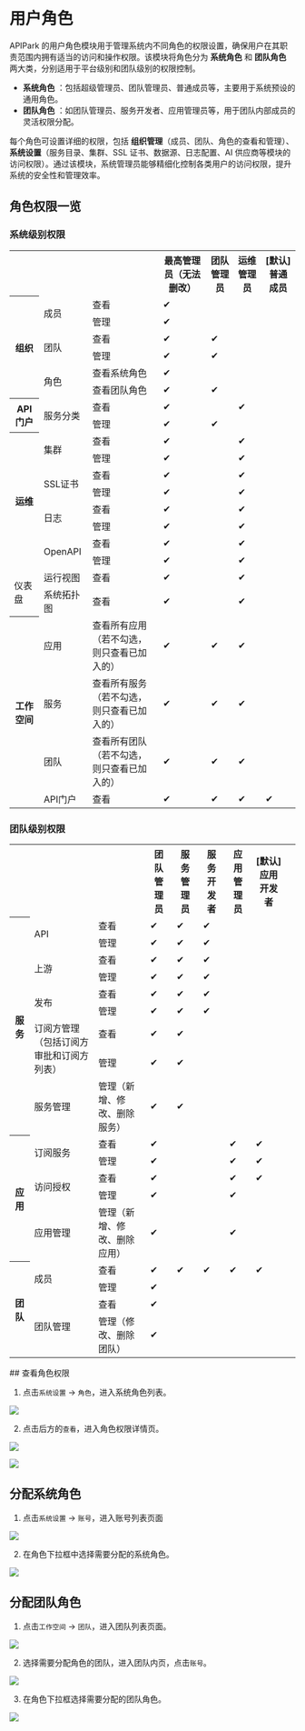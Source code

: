 # 用户角色

APIPark 的用户角色模块用于管理系统内不同角色的权限设置，确保用户在其职责范围内拥有适当的访问和操作权限。该模块将角色分为 **系统角色** 和 **团队角色** 两大类，分别适用于平台级别和团队级别的权限控制。

- **系统角色** ：包括超级管理员、团队管理员、普通成员等，主要用于系统预设的通用角色。
- **团队角色** ：如团队管理员、服务开发者、应用管理员等，用于团队内部成员的灵活权限分配。

每个角色可设置详细的权限，包括 **组织管理**（成员、团队、角色的查看和管理）、**系统设置**（服务目录、集群、SSL 证书、数据源、日志配置、AI 供应商等模块的访问权限）。通过该模块，系统管理员能够精细化控制各类用户的访问权限，提升系统的安全性和管理效率。

## 角色权限一览
### 系统级别权限

<table>
  <tr>
    <th></th>
    <th></th>
    <th></th>
    <th>最高管理员（无法删改）</th>
    <th>团队管理员</th>
    <th>运维管理员</th>
    <th>[默认] 普通成员</th>
  </tr>
  <tr>
    <th rowspan="6">组织</th>
    <td rowspan="2">成员</td>
    <td>查看</td>
    <td>✔</td>
    <td></td>
    <td></td>
    <td></td>
  </tr>
  <tr>
    <td>管理</td>
    <td>✔</td>
    <td></td>
    <td></td>
    <td></td>
  </tr>
  <tr>
    <td rowspan="2">团队</td>
    <td>查看</td>
    <td>✔</td>
    <td>✔</td>
    <td></td>
    <td></td>
  </tr>
  <tr>
    <td>管理</td>
    <td>✔</td>
    <td>✔</td>
    <td></td>
    <td></td>
  </tr>
  <tr>
    <td rowspan="2">角色</td>
    <td>查看系统角色</td>
    <td>✔</td>
    <td></td>
    <td></td>
    <td></td>
  </tr>
  <tr>
    <td>查看团队角色</td>
    <td>✔</td>
    <td>✔</td>
    <td></td>
    <td></td>
  </tr>
  <tr>
    <th rowspan="2">API门户</th>
    <td rowspan="2">服务分类</td>
    <td>查看</td>
    <td>✔</td>
    <td></td>
    <td>✔</td>
    <td></td>
  </tr>
  <tr>
    <td>管理</td>
    <td>✔</td>
    <td>✔</td>
    <td></td>
    <td></td>
  </tr>
  <tr>
    <th rowspan="8">运维</th>
    <td rowspan="2">集群</td>
    <td>查看</td>
    <td>✔</td>
    <td></td>
    <td>✔</td>
    <td></td>
  </tr>
  <tr>
    <td>管理</td>
    <td>✔</td>
    <td></td>
    <td>✔</td>
    <td></td>
  </tr>
  <tr>
    <td rowspan="2">SSL证书</td>
    <td>查看</td>
    <td>✔</td>
    <td></td>
    <td>✔</td>
    <td></td>
  </tr>
  <tr>
    <td>管理</td>
    <td>✔</td>
    <td></td>
    <td>✔</td>
    <td></td>
  </tr>
  <tr>
    <td rowspan="2">日志</td>
    <td>查看</td>
    <td>✔</td>
    <td></td>
    <td>✔</td>
    <td></td>
  </tr>
  <tr>
    <td>管理</td>
    <td>✔</td>
    <td></td>
    <td>✔</td>
    <td></td>
  </tr>
  <tr>
    <td rowspan="2">OpenAPI</td>
    <td>查看</td>
    <td>✔</td>
    <td></td>
    <td>✔</td>
    <td></td>
  </tr>
  <tr>
    <td>管理</td>
    <td>✔</td>
    <td></td>
    <td>✔</td>
    <td></td>
  </tr>
  <tr>
    <td rowspan="2">仪表盘</td>
    <td>运行视图</td>
    <td>查看</td>
    <td>✔</td>
    <td></td>
    <td>✔</td>
    <td></td>
  </tr>
  <tr>
    <td>系统拓扑图</td>
    <td>查看</td>
    <td>✔</td>
    <td></td>
    <td>✔</td>
    <td></td>
  </tr>
  <tr>
    <th rowspan="4">工作空间</th>
    <td>应用</td>
    <td>查看所有应用（若不勾选，则只查看已加入的）</td>
    <td>✔</td>
    <td>✔</td>
    <td>✔</td>
    <td></td>
  </tr>
  <tr>
    <td>服务</td>
    <td>查看所有服务（若不勾选，则只查看已加入的）</td>
    <td>✔</td>
    <td>✔</td>
    <td>✔</td>
    <td></td>
  </tr>
  <tr>
    <td>团队</td>
    <td>查看所有团队（若不勾选，则只查看已加入的）</td>
    <td>✔</td>
    <td>✔</td>
    <td>✔</td>
    <td></td>
  </tr>
  <tr>
    <td>API门户</td>
    <td>查看</td>
    <td>✔</td>
    <td>✔</td>
    <td>✔</td>
    <td>✔</td>
  </tr>
</table>


### 团队级别权限

<table>
  <tr>
    <th></th>
    <th></th>
    <th></th>
    <th>团队管理员</th>
    <th>服务管理员</th>
    <th>服务开发者</th>
    <th>应用管理员</th>
    <th>[默认] 应用开发者</th>
  </tr>
  <tr>
    <th rowspan="10">服务</th>
    <td rowspan="2">API</td>
    <td>查看</td>
    <td>✔</td>
    <td>✔</td>
    <td>✔</td>
    <td></td>
    <td></td>
  </tr>
  <tr>
    <td>管理</td>
    <td>✔</td>
    <td>✔</td>
    <td>✔</td>
    <td></td>
    <td></td>
  </tr>
  <tr>
    <td rowspan="2">上游</td>
    <td>查看</td>
    <td>✔</td>
    <td>✔</td>
    <td>✔</td>
    <td></td>
    <td></td>
  </tr>
  <tr>
    <td>管理</td>
    <td>✔</td>
    <td>✔</td>
    <td>✔</td>
    <td></td>
    <td></td>
  </tr>
  <tr>
    <td rowspan="2">发布</td>
    <td>查看</td>
    <td>✔</td>
    <td>✔</td>
    <td>✔</td>
    <td></td>
    <td></td>
  </tr>
  <tr>
    <td>管理</td>
    <td>✔</td>
    <td>✔</td>
    <td>✔</td>
    <td></td>
    <td></td>
  </tr>
  <tr>
    <td rowspan="2">订阅方管理（包括订阅方审批和订阅方列表）</td>
    <td>查看</td>
    <td>✔</td>
    <td>✔</td>
    <td></td>
    <td></td>
    <td></td>
  </tr>
  <tr>
    <td>管理</td>
    <td>✔</td>
    <td>✔</td>
    <td></td>
    <td></td>
    <td></td>
  </tr>
  <tr>
    <td>服务管理</td>
    <td>管理（新增、修改、删除服务）</td>
    <td>✔</td>
    <td>✔</td>
    <td></td>
    <td></td>
    <td></td>
  </tr>
  <tr></tr>
  <tr>
    <th rowspan="6">应用</th>
    <td rowspan="2">订阅服务</td>
    <td>查看</td>
    <td>✔</td>
    <td></td>
    <td></td>
    <td>✔</td>
    <td>✔</td>
  </tr>
  <tr>
    <td>管理</td>
    <td>✔</td>
    <td></td>
    <td></td>
    <td>✔</td>
    <td>✔</td>
  </tr>
  <tr>
    <td rowspan="2">访问授权</td>
    <td>查看</td>
    <td>✔</td>
    <td></td>
    <td></td>
    <td>✔</td>
    <td>✔</td>
  </tr>
  <tr>
    <td>管理</td>
    <td>✔</td>
    <td></td>
    <td></td>
    <td>✔</td>
    <td></td>
  </tr>
  <tr>
    <td rowspan="2">应用管理</td>
    <td>管理（新增、修改、删除应用）</td>
    <td>✔</td>
    <td></td>
    <td></td>
    <td>✔</td>
    <td></td>
  </tr>
  <tr></tr>
  <tr>
    <th rowspan="4">团队</th>
    <td rowspan="2">成员</td>
    <td>查看</td>
    <td>✔</td>
    <td>✔</td>
    <td>✔</td>
    <td>✔</td>
    <td>✔</td>
  </tr>
  <tr>
    <td>管理</td>
    <td>✔</td>
    <td></td>
    <td></td>
    <td></td>
    <td></td>
    <td></td>
  </tr>
  <tr>
    <td rowspan="2">团队管理</td>
    <td>查看</td>
    <td>✔</td>
    <td></td>
    <td></td>
    <td></td>
    <td></td>
  </tr>
  <tr>
    <td>管理（修改、删除团队）</td>
    <td>✔</td>
    <td></td>
    <td></td>
    <td></td>
    <td></td>
    <td></td>
  </tr>
</table>
## 查看角色权限

1. 点击`系统设置` -> `角色`，进入系统角色列表。

![](images/2024-10-27/cffe066d54bc9ca6420f8b36a8c0eaa62951eb0d4b0d04a91ceb0d6b07bed0aa.png) 

2. 点击后方的`查看`，进入角色权限详情页。

![](images/2024-10-27/048a1cf04abcd68555c057c718dac3ceac8f17943b9a8033a00711c43275b682.png)  

![](images/2024-10-27/513b4af6c50c4b2796f585653f4b20fabddf11eccf085a0894d0c0cdcdf771ce.png)  

## 分配系统角色
1. 点击`系统设置` -> `账号`，进入账号列表页面

![](images/2024-10-27/8aa8fb44ec72ab8ed972546bca46690fe7a36a7e33ad6251933f2c4e73361108.png)  

2. 在角色下拉框中选择需要分配的系统角色。

![](images/2024-10-27/a665d38af609e972d72a6a8907f252ec4fda6c26801b222d296ed8da7fee8ff1.png)  

## 分配团队角色
1. 点击`工作空间` -> `团队`，进入团队列表页面。

![](images/2024-10-27/93ab71012110e8f539fa0c00a50e739bf4f35ccb7ab87c594ca04a11716dc4d0.png)  

2. 选择需要分配角色的团队，进入团队内页，点击`账号`。

![](images/2024-10-27/6a3116bc57555be409ee9ac007caa20a3ec790cf23b5f186191f3ac07ac23653.png)  

3. 在角色下拉框选择需要分配的团队角色。

![](images/2024-10-27/c05ee46dfb2d72d6c30b74fd6f17fdd911476627fcc1bfe84ce75b0daba8501e.png)  
